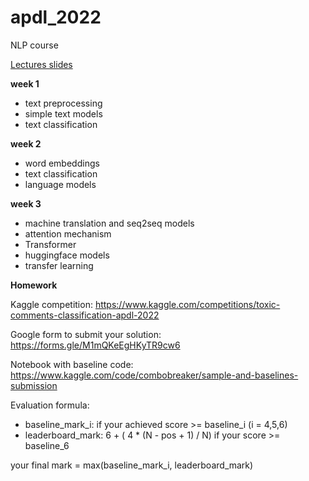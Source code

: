 # apdl_2022
NLP course 

[Lectures slides](https://drive.google.com/drive/folders/1P5im0gWdqrUYCwQKIFXGu6gCU7H5ILhW?usp=sharing)

**week 1**
- text preprocessing
- simple text models
- text classification


**week 2**
- word embeddings
- text classification
- language models


**week 3**
- machine translation and seq2seq models
- attention mechanism
- Transformer
- huggingface models
- transfer learning

**Homework**

Kaggle competition: https://www.kaggle.com/competitions/toxic-comments-classification-apdl-2022

Google form to submit your solution: https://forms.gle/M1mQKeEgHKyTR9cw6

Notebook with baseline code: https://www.kaggle.com/code/combobreaker/sample-and-baselines-submission


Evaluation formula:

- baseline_mark_i: if your achieved score >= baseline_i (i = 4,5,6)
- leaderboard_mark: 6 + ( 4 * (N - pos + 1) / N) if your score >= baseline_6

your final mark = max(baseline_mark_i, leaderboard_mark)
